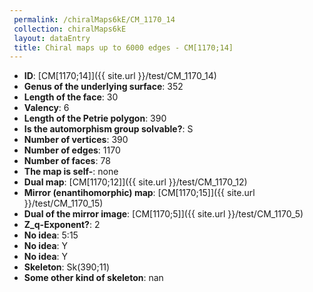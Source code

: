 ```yaml
--- 
 permalink: /chiralMaps6kE/CM_1170_14 
 collection: chiralMaps6kE
 layout: dataEntry
 title: Chiral maps up to 6000 edges - CM[1170;14]
---
```


- **ID**: [CM[1170;14]]({{ site.url }}/test/CM_1170_14)
- **Genus of the underlying surface**: 352
- **Length of the face**: 30
- **Valency**: 6
- **Length of the Petrie polygon**: 390
- **Is the automorphism group solvable?**: S
- **Number of vertices**: 390
- **Number of edges**: 1170
- **Number of faces**: 78
- **The map is self-**: none
- **Dual map**: [CM[1170;12]]({{ site.url }}/test/CM_1170_12)
- **Mirror (enantihomorphic) map**: [CM[1170;15]]({{ site.url }}/test/CM_1170_15)
- **Dual of the mirror image**: [CM[1170;5]]({{ site.url }}/test/CM_1170_5)
- **Z_q-Exponent?**: 2
- **No idea**:  5:15
- **No idea**: Y
- **No idea**: Y
- **Skeleton**: Sk(390;11)
- **Some other kind of skeleton**: nan
